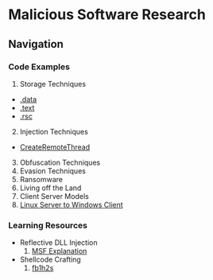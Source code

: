# Malicious Software Research
## Navigation
### **Code Examples**
1. Storage Techniques  
  - <a href="https://github.com/0xvpr/MWD/blob/main/1.storage-techniques/1.data/main.c">.data</a>
  - <a href="https://github.com/0xvpr/MWD/blob/main/1.storage-techniques/2.text/main.c">.text</a>
  - <a href="https://github.com/0xvpr/MWD/blob/main/1.storage-techniques/3.rsc/main.c">.rsc</a>  
2. Injection Techniques  
  - <a href="https://github.com/0xvpr/MWD/blob/main/2.injection-techniques/1.crt/main.c">CreateRemoteThread</a>
3. Obfuscation Techniques
4. Evasion Techniques
5. Ransomware 
6. Living off the Land
7. Client Server Models
  1. <a href="https://github.com/0xvpr/MWD/blob/main/7.socket/linux_server">Linux Server to Windows Client</a>
### **Learning Resources**
- Reflective DLL Injection  
  1. <a href="https://github.com/rapid7/metasploit-framework/wiki/Using-ReflectiveDll-Injection">MSF Explanation</a>  
- Shellcode Crafting  
  1. <a href="https://www.exploit-db.com/docs/english/13610-building-your-own-ud-shellcodes-part-1.pdf">fb1h2s</a>
